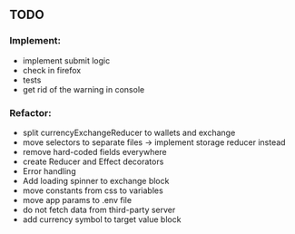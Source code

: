 

## TODO

### Implement:
- implement submit logic
- check in firefox
- tests
- get rid of the warning in console

### Refactor:
- split currencyExchangeReducer to wallets and exchange
- move selectors to separate files -> implement storage reducer instead
- remove hard-coded fields everywhere
- create Reducer and Effect decorators
- Error handling
- Add loading spinner to exchange block
- move constants from css to variables
- move app params to .env file
- do not fetch data from third-party server
- add currency symbol to target value block

